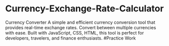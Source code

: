# Currency-Exchange-Rate-Calculator
Currency Converter A simple and efficient currency conversion tool that provides real-time exchange rates. Convert between multiple currencies with ease. Built with JavaScript, CSS, HTML, this tool is perfect for developers, travelers, and finance enthusiasts.
#Practice Work
